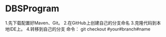 # DBSProgram
1.先下载配置好Maven、Git。
2.在GitHub上创建自己的分支命名
3.克隆代码到本地IDE上。
4.转移到自己的分支 命令： git checkout #your#branch#name
